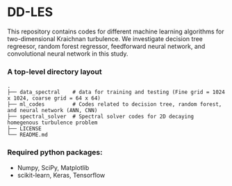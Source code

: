 # DD-LES
This repository contains codes for different machine learning algorithms for two-dimensional Kraichnan turbulence. We investigate decision tree regreesor, random forest regressor, feedforward neural network, and convolutional neural network in this study.  

### A top-level directory layout

    .
    ├── data_spectral    # data for training and testing (Fine grid = 1024 x 1024, coarse grid = 64 x 64)
    ├── ml_codes         # Codes related to decision tree, random forest, and neural network (ANN, CNN) 
    ├── spectral_solver  # Spectral solver codes for 2D decaying homegenous turbulence problem
    ├── LICENSE
    └── README.md

### Required python packages:
- Numpy, SciPy, Matplotlib
- scikit-learn, Keras, Tensorflow 
